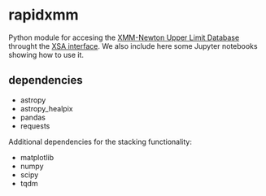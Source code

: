 # rapidxmm

Python module for accesing the [XMM-Newton Upper Limit Database](https://www.cosmos.esa.int/web/xmm-newton/epic-upper-limits) throught the [XSA interface](http://nxsa.esac.esa.int/nxsa-web/#search). We also include here some Jupyter notebooks showing how to use it.

dependencies
------------
* astropy
* astropy_healpix
* pandas
* requests

Additional dependencies for the stacking functionality:
* matplotlib
* numpy
* scipy
* tqdm
